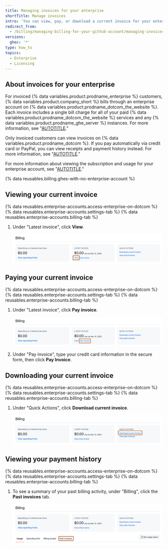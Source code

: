 ```yaml
---
title: Managing invoices for your enterprise
shortTitle: Manage invoices
intro: 'You can view, pay, or download a current invoice for your enterprise, and you can view your payment history.'
redirect_from:
  - /billing/managing-billing-for-your-github-account/managing-invoices-for-your-enterprise
versions:
  ghec: '*'
type: how_to
topics:
  - Enterprise
  - Licensing
---
```


## About invoices for your enterprise

For invoiced {% data variables.product.prodname_enterprise %} customers, {% data variables.product.company_short %} bills through an enterprise account on {% data variables.product.prodname_dotcom_the_website %}. Each invoice includes a single bill charge for all of your paid {% data variables.product.prodname_dotcom_the_website %} services and any {% data variables.product.prodname_ghe_server %} instances. For more information, see "[AUTOTITLE](/billing/managing-your-github-billing-settings/about-billing-for-your-enterprise)."

Only invoiced customers can view invoices on {% data variables.product.prodname_dotcom %}. If you pay automatically via credit card or PayPal, you can view receipts and payment history instead. For more information, see "[AUTOTITLE](/billing/managing-your-github-billing-settings/viewing-your-payment-history-and-receipts)."

For more information about viewing the subscription and usage for your enterprise account, see "[AUTOTITLE](/billing/managing-the-plan-for-your-github-account/viewing-the-subscription-and-usage-for-your-enterprise-account)."

{% data reusables.billing.ghes-with-no-enterprise-account %}

## Viewing your current invoice

{% data reusables.enterprise-accounts.access-enterprise-on-dotcom %}
{% data reusables.enterprise-accounts.settings-tab %}
{% data reusables.enterprise-accounts.billing-tab %}
1. Under "Latest invoice", click **View**.

   ![Screenshot of the billing summary for an enterprise account. A link, labeled "View", is highlighted with an orange outline.](/assets/images/help/business-accounts/view-invoice-link.png)

## Paying your current invoice

{% data reusables.enterprise-accounts.access-enterprise-on-dotcom %}
{% data reusables.enterprise-accounts.settings-tab %}
{% data reusables.enterprise-accounts.billing-tab %}
1. Under "Latest invoice", click **Pay invoice**.

   ![Screenshot of the billing summary for an enterprise account. A link, labeled "Pay invoice", is highlighted with an orange outline.](/assets/images/help/business-accounts/pay-invoice-link.png)
1. Under "Pay invoice", type your credit card information in the secure form, then click **Pay Invoice**.

## Downloading your current invoice

{% data reusables.enterprise-accounts.access-enterprise-on-dotcom %}
{% data reusables.enterprise-accounts.settings-tab %}
{% data reusables.enterprise-accounts.billing-tab %}
1. Under "Quick Actions", click **Download current invoice**.

   ![Screenshot of the billing summary for an enterprise account. A link, labeled "Download current invoice", is highlighted with an orange outline.](/assets/images/help/business-accounts/download-current-invoice.png)

## Viewing your payment history

{% data reusables.enterprise-accounts.access-enterprise-on-dotcom %}
{% data reusables.enterprise-accounts.settings-tab %}
{% data reusables.enterprise-accounts.billing-tab %}
1. To see a summary of your past billing activity, under "Billing", click the **Past invoices** tab.

   ![Screenshot of the billing page for an enterprise account. A tab, labeled "Past invoices", is highlighted with an orange outline.](/assets/images/help/business-accounts/view-payment-history.png)
